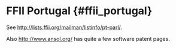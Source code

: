 # FFII Portugal {#ffii_portugal}

See <http://lists.ffii.org/mailman/listinfo/pt-parl/>.

Also <http://www.ansol.org/> has quite a few software patent pages.
